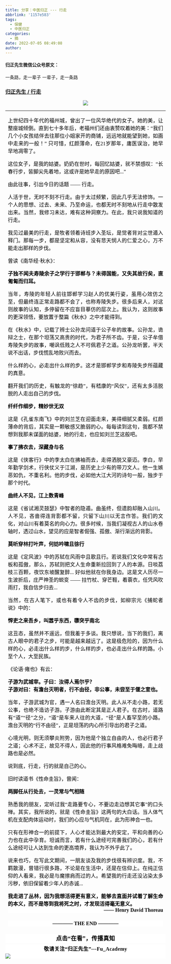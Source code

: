 ```yaml
---
title: 分享：中医归正 --- 行走
abbrlink: '1157e583'
tags:
  - 保健
  - 中医归正
categories:
  - 摘
date: 2022-07-05 08:49:08
author:
---
```


#### 归正先生微信公众号原文：

一条路，走一辈子
一辈子，走一条路

<!-- more -->

###  [归正先生 / 行走](https://mp.weixin.qq.com/s/u_lNx9Obx87HbGmaA7fOrQ "跳转至原文")



<div class="rich_media_content ">
                    <section style="text-align: center;margin: 0px 8px 16px;"><img src="https://mmbiz.qpic.cn/mmbiz_jpg/zjaJCl7DLpXqb4GiaMDm0benPfQ9u8FTomzU3wr1FQFIrxNfRNicHOg082Pg8sxwTU25rvAV4BoCSseIELiazfCcg/640?wx_fmt=jpeg" data-type="jpeg" data-w="1000" style="height: auto !important;"  /></section><hr style="border-style: solid;border-width: 1px 0 0;border-color: rgba(0,0,0,0.1);-webkit-transform-origin: 0 0;-webkit-transform: scale(1, 0.5);transform-origin: 0 0;transform: scale(1, 0.5);"  /><section style="margin-top: 16px;text-align: justify;margin-left: 8px;margin-right: 8px;"><span style="color: rgb(0, 0, 0);font-family: 仿宋;font-size: 16px;">上世纪四十年代的福州城，曾出了一位风华绝代的女子。</span><span style="color: rgb(0, 0, 0);font-family: 仿宋;font-size: 16px;">她的美，让整座城倾倒。</span><span style="color: rgb(0, 0, 0);font-family: 仿宋;font-size: 16px;">直到七十多年后，老福州们还由衷赞叹着她的美：“</span><span style="color: rgb(0, 0, 0);font-family: 仿宋;font-size: 16px;">我们几个小女孩结伴去往那位小姐家开的商铺，远远地就能望到她，如画中走来的一般！”&nbsp;</span><span style="color: rgb(0, 0, 0);font-family: 仿宋;font-size: 16px;">只可惜，红颜薄命，在</span><span style="color: rgb(0, 0, 0);font-family: 仿宋;font-size: 16px;">21</span><span style="color: rgb(0, 0, 0);font-family: 仿宋;font-size: 16px;">岁那年，庸医误治，她早早地凋零了。</span></section><section style="margin-top: 16px;text-align: justify;margin-left: 8px;margin-right: 8px;"><span style="color: rgb(0, 0, 0);font-family: 仿宋;font-size: 16px;"></span></section><section style="margin: 16px 8px 8px;text-align: justify;"><span lang="ZH-CN" style="margin: 0px;padding: 0px;font-style: normal;font-variant-ligatures: normal;font-variant-caps: normal;font-weight: 400;letter-spacing: normal;orphans: 2;text-align: justify;text-indent: 0px;text-transform: none;widows: 2;word-spacing: 0px;-webkit-text-stroke-width: 0px;text-decoration-thickness: initial;text-decoration-style: initial;text-decoration-color: initial;color: rgb(0, 0, 0);font-family: 仿宋;font-size: 16px;">这位女子，是我的姑婆。奶奶在世时，每回忆姑婆，就不禁感叹：“</span><span style="color: rgb(0, 0, 0);font-family: 仿宋;font-size: 16px;">长春行步，皆脚尖先着地，这或许是她早走的原因吧...”</span></section><section style="margin: 16px 8px 8px;text-align: justify;"><span lang="ZH-CN" style="margin: 0px;padding: 0px;font-style: normal;font-variant-ligatures: normal;font-variant-caps: normal;font-weight: 400;letter-spacing: normal;orphans: 2;text-align: justify;text-indent: 0px;text-transform: none;widows: 2;word-spacing: 0px;-webkit-text-stroke-width: 0px;text-decoration-thickness: initial;text-decoration-style: initial;text-decoration-color: initial;color: rgb(0, 0, 0);font-family: 仿宋;font-size: 16px;">由此往事，引出今日的话题 —— 行走。</span></section><section style="margin: 16px 8px 8px;text-align: justify;"><span lang="ZH-CN" style="margin: 0px;padding: 0px;font-style: normal;font-variant-ligatures: normal;font-variant-caps: normal;font-weight: 400;letter-spacing: normal;orphans: 2;text-align: justify;text-indent: 0px;text-transform: none;widows: 2;word-spacing: 0px;-webkit-text-stroke-width: 0px;text-decoration-thickness: initial;text-decoration-style: initial;text-decoration-color: initial;color: rgb(0, 0, 0);font-family: 仿宋;font-size: 16px;">人活于世，无时不刻不行走。由于太过频繁，因此几乎无法修饰。一个人的思想、过去、未来、乃至命运，也都无时不刻地从行走中散发出来。当然，我修习未达，难有这种洞察力。在此，我只说我知道的行走。</span></section><section style="margin: 16px 8px 8px;text-align: justify;"><span lang="ZH-CN" style="margin: 0px;padding: 0px;font-style: normal;font-variant-ligatures: normal;font-variant-caps: normal;font-weight: 400;letter-spacing: normal;orphans: 2;text-align: justify;text-indent: 0px;text-transform: none;widows: 2;word-spacing: 0px;-webkit-text-stroke-width: 0px;text-decoration-thickness: initial;text-decoration-style: initial;text-decoration-color: initial;color: rgb(0, 0, 0);font-family: 仿宋;font-size: 16px;">我见过最美的行走，是牧者领着诗班步入圣坛，是觉者背对尘世遁入释门。那每一步，都是坚定和从容，没有悲天悯人的仁爱之心，万不能走出那样的步伐。</span></section><section style="margin: 16px 8px 8px;text-align: justify;"><span lang="ZH-CN" style="margin: 0px;padding: 0px;font-style: normal;font-variant-ligatures: normal;font-variant-caps: normal;font-weight: 400;letter-spacing: normal;orphans: 2;text-align: justify;text-indent: 0px;text-transform: none;widows: 2;word-spacing: 0px;-webkit-text-stroke-width: 0px;text-decoration-thickness: initial;text-decoration-style: initial;text-decoration-color: initial;color: rgb(0, 0, 0);font-family: 仿宋;font-size: 16px;">曾读《南华经·秋水》：</span><strong style="color: rgb(0, 0, 0);font-family: 仿宋;font-size: 16px;background-color: rgb(255, 255, 255);"></strong></section><section style="margin: 16px 8px 8px;text-align: justify;"><span style="margin: 0px;padding: 0px;font-style: normal;font-variant-ligatures: normal;font-variant-caps: normal;font-weight: 400;letter-spacing: normal;orphans: 2;text-align: justify;text-indent: 0px;text-transform: none;widows: 2;word-spacing: 0px;-webkit-text-stroke-width: 0px;text-decoration-thickness: initial;text-decoration-style: initial;text-decoration-color: initial;color: rgb(0, 0, 0);font-family: 仿宋;font-size: 14px;"><strong style="margin: 0px;padding: 0px;color: rgb(0, 0, 0);font-family: 仿宋;font-size: 16px;font-style: normal;font-variant-ligatures: normal;font-variant-caps: normal;letter-spacing: normal;orphans: 2;text-align: justify;text-indent: 0px;text-transform: none;white-space: normal;widows: 2;word-spacing: 0px;-webkit-text-stroke-width: 0px;background-color: rgb(255, 255, 255);text-decoration-thickness: initial;text-decoration-style: initial;text-decoration-color: initial;">子独不闻夫寿陵余子之学行于邯郸与？未得国能，又失其故行矣，直匍匐而归耳。</strong></span></section><section style="margin: 16px 8px 8px;text-align: justify;"><span lang="ZH-CN" style="margin: 0px;padding: 0px;font-style: normal;font-variant-ligatures: normal;font-variant-caps: normal;font-weight: 400;letter-spacing: normal;orphans: 2;text-align: justify;text-indent: 0px;text-transform: none;widows: 2;word-spacing: 0px;-webkit-text-stroke-width: 0px;text-decoration-thickness: initial;text-decoration-style: initial;text-decoration-color: initial;color: rgb(0, 0, 0);font-family: 仿宋;font-size: 16px;">当年，寿陵的年轻人前往邯郸学习赵人的优美行姿，虽用心效仿之至，但最终连正常走路都不会了，也称寿陵失步。很多后来人，对这则故事的认知，多停留在不应盲目摹仿的层次上。我认为，这则故事的更深领悟，要放置于整篇《秋水》之中才能得到。</span></section><section style="margin: 16px 8px 8px;text-align: justify;"><span lang="ZH-CN" style="margin: 0px;padding: 0px;font-style: normal;font-variant-ligatures: normal;font-variant-caps: normal;font-weight: 400;letter-spacing: normal;orphans: 2;text-align: justify;text-indent: 0px;text-transform: none;widows: 2;word-spacing: 0px;-webkit-text-stroke-width: 0px;text-decoration-thickness: initial;text-decoration-style: initial;text-decoration-color: initial;color: rgb(0, 0, 0);font-family: 仿宋;font-size: 16px;">在《秋水》中，记载了辨士公孙龙问道于公子牟的故事。公孙龙，诡辩之士，在那个坦荡又高贵的时代，为君子所不齿。于是，公子牟借寿陵失步的故事，嘲讽低贱之人不可佩君子之道。公孙龙听罢，半天说不出话，步伐慌乱地败兴而去。</span></section><section style="margin: 16px 8px 8px;text-align: justify;"><strong><span lang="ZH-CN" style="margin: 0px;padding: 0px;font-style: normal;font-variant-ligatures: normal;font-variant-caps: normal;font-weight: 400;letter-spacing: normal;orphans: 2;text-align: justify;text-indent: 0px;text-transform: none;widows: 2;word-spacing: 0px;-webkit-text-stroke-width: 0px;text-decoration-thickness: initial;text-decoration-style: initial;text-decoration-color: initial;color: rgb(0, 0, 0);font-family: 仿宋;font-size: 16px;">什么样的心，必走出什么样的步。</span></strong><span lang="ZH-CN" style="margin: 0px;padding: 0px;font-style: normal;font-variant-ligatures: normal;font-variant-caps: normal;font-weight: 400;letter-spacing: normal;orphans: 2;text-align: justify;text-indent: 0px;text-transform: none;widows: 2;word-spacing: 0px;-webkit-text-stroke-width: 0px;text-decoration-thickness: initial;text-decoration-style: initial;text-decoration-color: initial;color: rgb(0, 0, 0);font-family: 仿宋;font-size: 16px;">这才是邯郸学步和寿陵失步所蕴藏的真意。</span></section><section style="margin: 16px 8px 8px;text-align: justify;"><span lang="ZH-CN" style="margin: 0px;padding: 0px;font-style: normal;font-variant-ligatures: normal;font-variant-caps: normal;font-weight: 400;letter-spacing: normal;orphans: 2;text-align: justify;text-indent: 0px;text-transform: none;widows: 2;word-spacing: 0px;-webkit-text-stroke-width: 0px;text-decoration-thickness: initial;text-decoration-style: initial;text-decoration-color: initial;color: rgb(0, 0, 0);font-family: 仿宋;font-size: 16px;">翻开我们的历史，有触龙的“徐趋”，有嵇康的“风仪”，还有太多活脱脱的人走出自己的步伐。</span></section><section style="margin: 16px 8px 8px;text-align: justify;"><span style="margin: 0px;padding: 0px;font-style: normal;font-variant-ligatures: normal;font-variant-caps: normal;font-weight: 400;letter-spacing: normal;orphans: 2;text-align: justify;text-indent: 0px;text-transform: none;widows: 2;word-spacing: 0px;-webkit-text-stroke-width: 0px;text-decoration-thickness: initial;text-decoration-style: initial;text-decoration-color: initial;color: rgb(0, 0, 0);font-family: 仿宋;font-size: 12px;"><strong style="margin: 0px;padding: 0px;color: rgb(0, 0, 0);font-family: 仿宋;font-size: 16px;font-style: normal;font-variant-ligatures: normal;font-variant-caps: normal;letter-spacing: normal;orphans: 2;text-align: justify;text-indent: 0px;text-transform: none;white-space: normal;widows: 2;word-spacing: 0px;-webkit-text-stroke-width: 0px;background-color: rgb(255, 255, 255);text-decoration-thickness: initial;text-decoration-style: initial;text-decoration-color: initial;">纤纤作细步，精妙世无双</strong></span></section><section style="margin: 16px 8px 8px;text-align: justify;"><span lang="ZH-CN" style="margin: 0px;padding: 0px;font-style: normal;font-variant-ligatures: normal;font-variant-caps: normal;font-weight: 400;letter-spacing: normal;orphans: 2;text-align: justify;text-indent: 0px;text-transform: none;widows: 2;word-spacing: 0px;-webkit-text-stroke-width: 0px;text-decoration-thickness: initial;text-decoration-style: initial;text-decoration-color: initial;color: rgb(0, 0, 0);font-family: 仿宋;font-size: 16px;">这是《孔雀东南飞》中的刘兰芝在迎面走来，美得细腻又柔弱。红颜薄命的背后，其实是一颗敏感又脆弱的心。每每读到这句，我都不禁想到我那未谋面的姑婆，她的行走，也应如刘兰芝这般吧。</span></section><section style="margin: 16px 8px 8px;text-align: justify;"><span lang="ZH-CN" style="margin: 0px;padding: 0px;font-style: normal;font-variant-ligatures: normal;font-variant-caps: normal;font-weight: 400;letter-spacing: normal;orphans: 2;text-align: justify;text-indent: 0px;text-transform: none;widows: 2;word-spacing: 0px;-webkit-text-stroke-width: 0px;text-decoration-thickness: initial;text-decoration-style: initial;text-decoration-color: initial;color: rgb(0, 0, 0);font-family: 仿宋;font-size: 16px;"><strong style="margin: 0px;padding: 0px;color: rgb(0, 0, 0);font-family: 仿宋;font-size: 16px;font-style: normal;font-variant-ligatures: normal;font-variant-caps: normal;letter-spacing: normal;orphans: 2;text-align: justify;text-indent: 0px;text-transform: none;white-space: normal;widows: 2;word-spacing: 0px;-webkit-text-stroke-width: 0px;background-color: rgb(255, 255, 255);text-decoration-thickness: initial;text-decoration-style: initial;text-decoration-color: initial;">事了拂衣去，深藏身与名</strong></span></section><section style="margin: 16px 8px 8px;text-align: justify;"><span lang="ZH-CN" style="margin: 0px;padding: 0px;font-style: normal;font-variant-ligatures: normal;font-variant-caps: normal;font-weight: 400;letter-spacing: normal;orphans: 2;text-align: justify;text-indent: 0px;text-transform: none;widows: 2;word-spacing: 0px;-webkit-text-stroke-width: 0px;text-decoration-thickness: initial;text-decoration-style: initial;text-decoration-color: initial;color: rgb(0, 0, 0);font-family: 仿宋;font-size: 16px;">这是《侠客行》中的李太白在拂袖而去，走得洒脱又豪迈。李白，早年勤学剑术，行侠仗义于江湖，是历史上少有的带刀文人。他一生嫉恶如仇，不重名利。他的步伐，必如他大江大河的诗句一般，独步于那个时代。</span></section><section style="margin: 16px 8px 8px;text-align: justify;"><span lang="ZH-CN" style="margin: 0px;padding: 0px;font-style: normal;font-variant-ligatures: normal;font-variant-caps: normal;font-weight: 400;letter-spacing: normal;orphans: 2;text-align: justify;text-indent: 0px;text-transform: none;widows: 2;word-spacing: 0px;-webkit-text-stroke-width: 0px;text-decoration-thickness: initial;text-decoration-style: initial;text-decoration-color: initial;color: rgb(0, 0, 0);font-family: 仿宋;font-size: 16px;"><strong style="margin: 0px;padding: 0px;color: rgb(0, 0, 0);font-family: 仿宋;font-size: 16px;font-style: normal;font-variant-ligatures: normal;font-variant-caps: normal;letter-spacing: normal;orphans: 2;text-align: justify;text-indent: 0px;text-transform: none;white-space: normal;widows: 2;word-spacing: 0px;-webkit-text-stroke-width: 0px;background-color: rgb(255, 255, 255);text-decoration-thickness: initial;text-decoration-style: initial;text-decoration-color: initial;">曲终人不见，江上数青峰</strong></span></section><section style="margin: 16px 8px 8px;text-align: justify;"><span lang="ZH-CN" style="margin: 0px;padding: 0px;font-style: normal;font-variant-ligatures: normal;font-variant-caps: normal;font-weight: 400;letter-spacing: normal;orphans: 2;text-align: justify;text-indent: 0px;text-transform: none;widows: 2;word-spacing: 0px;-webkit-text-stroke-width: 0px;text-decoration-thickness: initial;text-decoration-style: initial;text-decoration-color: initial;color: rgb(0, 0, 0);font-family: 仿宋;font-size: 16px;">这是《</span><span lang="ZH-CN" style="margin: 0px;padding: 0px;font-style: normal;font-variant-ligatures: normal;font-variant-caps: normal;font-weight: 400;letter-spacing: normal;orphans: 2;text-align: justify;text-indent: 0px;text-transform: none;widows: 2;word-spacing: 0px;-webkit-text-stroke-width: 0px;text-decoration-thickness: initial;text-decoration-style: initial;text-decoration-color: initial;color: rgb(0, 0, 0);font-family: 仿宋;font-size: 16px;">省试湘灵鼓瑟</span><span lang="ZH-CN" style="margin: 0px;padding: 0px;font-style: normal;font-variant-ligatures: normal;font-variant-caps: normal;font-weight: 400;letter-spacing: normal;orphans: 2;text-align: justify;text-indent: 0px;text-transform: none;widows: 2;word-spacing: 0px;-webkit-text-stroke-width: 0px;text-decoration-thickness: initial;text-decoration-style: initial;text-decoration-color: initial;color: rgb(0, 0, 0);font-family: 仿宋;font-size: 16px;">》中智者的隐遁。曲虽终，但遗韵却融入山川。人不见，吝啬得连背影都不留，只留下山川以无言作答。我们的文化，对山川有着莫名的向心力。很多时候，当我们凝视古人的山水卷轴时，透过山水，望见的应是智者倔强、孤傲、渐行渐远的背影。</span></section><section style="margin: 16px 8px 8px;text-align: justify;"><span lang="ZH-CN" style="margin: 0px;padding: 0px;font-style: normal;font-variant-ligatures: normal;font-variant-caps: normal;font-weight: 400;letter-spacing: normal;orphans: 2;text-align: justify;text-indent: 0px;text-transform: none;widows: 2;word-spacing: 0px;-webkit-text-stroke-width: 0px;text-decoration-thickness: initial;text-decoration-style: initial;text-decoration-color: initial;color: rgb(0, 0, 0);font-family: 仿宋;font-size: 16px;"><strong style="margin: 0px;padding: 0px;color: rgb(0, 0, 0);font-family: 仿宋;font-size: 16px;font-style: normal;font-variant-ligatures: normal;font-variant-caps: normal;letter-spacing: normal;orphans: 2;text-align: justify;text-indent: 0px;text-transform: none;white-space: normal;widows: 2;word-spacing: 0px;-webkit-text-stroke-width: 0px;background-color: rgb(255, 255, 255);text-decoration-thickness: initial;text-decoration-style: initial;text-decoration-color: initial;">莫听穿林打叶声，何妨吟啸且徐行</strong></span></section><section style="margin: 16px 8px 8px;text-align: justify;"><span lang="ZH-CN" style="margin: 0px;padding: 0px;font-style: normal;font-variant-ligatures: normal;font-variant-caps: normal;font-weight: 400;letter-spacing: normal;orphans: 2;text-align: justify;text-indent: 0px;text-transform: none;widows: 2;word-spacing: 0px;-webkit-text-stroke-width: 0px;text-decoration-thickness: initial;text-decoration-style: initial;text-decoration-color: initial;color: rgb(0, 0, 0);font-family: 仿宋;font-size: 16px;">这是《定风波》中的苏轼在风雨中且歌且行。若说我们文化中常有古板和孤傲，那么，苏轼则把文人生命重新拉回到了人的本源。日啖荔枝三百颗，夜饮东坡醒复醉... 好似他就在你我身边。这是文人历尽一生波折后，庄严神圣的蜕变 —— 拄竹杖、穿芒鞋，着蓑衣，任凭风吹雨打，我自信步归去...</span></section><section style="margin: 16px 8px 8px;text-align: justify;"><span lang="ZH-CN" style="margin: 0px;padding: 0px;font-style: normal;font-variant-ligatures: normal;font-variant-caps: normal;font-weight: 400;letter-spacing: normal;orphans: 2;text-align: justify;text-indent: 0px;text-transform: none;widows: 2;word-spacing: 0px;-webkit-text-stroke-width: 0px;text-decoration-thickness: initial;text-decoration-style: initial;text-decoration-color: initial;color: rgb(0, 0, 0);font-family: 仿宋;font-size: 16px;">当然，在古人笔下，或也有着令人不齿的步伐，如柳宗元《捕蛇者说》中的：</span></section><section style="margin: 16px 8px 8px;text-align: justify;"><span lang="ZH-CN" style="margin: 0px;padding: 0px;font-style: normal;font-variant-ligatures: normal;font-variant-caps: normal;font-weight: 400;letter-spacing: normal;orphans: 2;text-align: justify;text-indent: 0px;text-transform: none;widows: 2;word-spacing: 0px;-webkit-text-stroke-width: 0px;text-decoration-thickness: initial;text-decoration-style: initial;text-decoration-color: initial;color: rgb(0, 0, 0);font-family: 仿宋;font-size: 16px;"><strong style="margin: 0px;padding: 0px;color: rgb(0, 0, 0);font-family: 仿宋;font-size: 16px;font-style: normal;font-variant-ligatures: normal;font-variant-caps: normal;letter-spacing: normal;orphans: 2;text-align: justify;text-indent: 0px;text-transform: none;white-space: normal;widows: 2;word-spacing: 0px;-webkit-text-stroke-width: 0px;background-color: rgb(255, 255, 255);text-decoration-thickness: initial;text-decoration-style: initial;text-decoration-color: initial;">悍吏之来吾乡，叫嚣乎东西，隳突乎南北</strong></span></section><section style="margin: 16px 8px 8px;text-align: justify;"><span lang="ZH-CN" style="margin: 0px;padding: 0px;font-style: normal;font-variant-ligatures: normal;font-variant-caps: normal;font-weight: 400;letter-spacing: normal;orphans: 2;text-align: justify;text-indent: 0px;text-transform: none;widows: 2;word-spacing: 0px;-webkit-text-stroke-width: 0px;text-decoration-thickness: initial;text-decoration-style: initial;text-decoration-color: initial;color: rgb(0, 0, 0);font-family: 仿宋;font-size: 16px;">这丑态，虽然并不遥远，但我羞于多谈。我只想说，当下的我们，离古人眼中的君子之步，可能是越来越远了。这是极危险的，因为什么样的心，必走出什么样的步，什么样的步，也必走出什么样的路。小至个人，大至民族。</span></section><section style="margin: 16px 8px 8px;text-align: justify;"><span lang="ZH-CN" style="margin: 0px;padding: 0px;font-style: normal;font-variant-ligatures: normal;font-variant-caps: normal;font-weight: 400;letter-spacing: normal;orphans: 2;text-align: justify;text-indent: 0px;text-transform: none;widows: 2;word-spacing: 0px;-webkit-text-stroke-width: 0px;text-decoration-thickness: initial;text-decoration-style: initial;text-decoration-color: initial;color: rgb(0, 0, 0);font-family: 仿宋;font-size: 16px;">《论语·雍也》有云：</span></section><section style="margin: 16px 8px 0px;text-align: justify;"><span lang="ZH-CN" style="margin: 0px;padding: 0px;font-style: normal;font-variant-ligatures: normal;font-variant-caps: normal;font-weight: 400;letter-spacing: normal;orphans: 2;text-align: justify;text-indent: 0px;text-transform: none;widows: 2;word-spacing: 0px;-webkit-text-stroke-width: 0px;text-decoration-thickness: initial;text-decoration-style: initial;text-decoration-color: initial;color: rgb(0, 0, 0);font-family: 仿宋;font-size: 16px;"><strong style="margin: 0px;padding: 0px;color: rgb(0, 0, 0);font-family: 仿宋;font-size: 16px;font-style: normal;font-variant-ligatures: normal;font-variant-caps: normal;letter-spacing: normal;orphans: 2;text-align: justify;text-indent: 0px;text-transform: none;white-space: normal;widows: 2;word-spacing: 0px;-webkit-text-stroke-width: 0px;background-color: rgb(255, 255, 255);text-decoration-thickness: initial;text-decoration-style: initial;text-decoration-color: initial;">子游为武城宰。子曰：汝得人焉尔乎？</strong></span></section><section style="margin: 0px 8px 8px;text-align: justify;"><span lang="ZH-CN" style="margin: 0px;padding: 0px;font-style: normal;font-variant-ligatures: normal;font-variant-caps: normal;font-weight: 400;letter-spacing: normal;orphans: 2;text-align: justify;text-indent: 0px;text-transform: none;widows: 2;word-spacing: 0px;-webkit-text-stroke-width: 0px;text-decoration-thickness: initial;text-decoration-style: initial;text-decoration-color: initial;color: rgb(0, 0, 0);font-family: 仿宋;font-size: 16px;"><strong style="margin: 0px;padding: 0px;color: rgb(0, 0, 0);font-family: 仿宋;font-size: 16px;font-style: normal;font-variant-ligatures: normal;font-variant-caps: normal;letter-spacing: normal;orphans: 2;text-align: justify;text-indent: 0px;text-transform: none;white-space: normal;widows: 2;word-spacing: 0px;-webkit-text-stroke-width: 0px;background-color: rgb(255, 255, 255);text-decoration-thickness: initial;text-decoration-style: initial;text-decoration-color: initial;">子游对曰：有澹台灭明者，行不由径，非公事，未尝至于偃之室也。</strong></span></section><section style="margin: 16px 8px 8px;text-align: justify;"><span lang="ZH-CN" style="margin: 0px;padding: 0px;font-style: normal;font-variant-ligatures: normal;font-variant-caps: normal;font-weight: 400;letter-spacing: normal;orphans: 2;text-align: justify;text-indent: 0px;text-transform: none;widows: 2;word-spacing: 0px;-webkit-text-stroke-width: 0px;text-decoration-thickness: initial;text-decoration-style: initial;text-decoration-color: initial;color: rgb(0, 0, 0);font-family: 仿宋;font-size: 16px;">当年，子游武城为官，遇一人名曰澹台灭明。此人从不走小路，若无公事，也绝不造访子游。子游由此断定其是正人君子。在古时，道路有“道”“径”之分，“道”是车来人往的大道，“径”是人畜罕至的小路。澹台灭明的“行不由径”，正是坦荡的内心所引导出的君子之道。</span></section><section style="margin: 16px 8px 8px;text-align: justify;"><span lang="ZH-CN" style="margin: 0px;padding: 0px;font-style: normal;font-variant-ligatures: normal;font-variant-caps: normal;font-weight: 400;letter-spacing: normal;orphans: 2;text-align: justify;text-indent: 0px;text-transform: none;widows: 2;word-spacing: 0px;-webkit-text-stroke-width: 0px;text-decoration-thickness: initial;text-decoration-style: initial;text-decoration-color: initial;color: rgb(0, 0, 0);font-family: 仿宋;font-size: 16px;">心境光明，则无须攀炎附势，因为他是个独立自由的人，也必行君子之道；心术不正，故见不得人，因此他的行事风格难免晦暗，走上歧路也是必然。</span></section><section style="margin: 16px 8px 8px;text-align: justify;"><span lang="ZH-CN" style="margin: 0px;padding: 0px;font-style: normal;font-variant-ligatures: normal;font-variant-caps: normal;font-weight: 400;letter-spacing: normal;orphans: 2;text-align: justify;text-indent: 0px;text-transform: none;widows: 2;word-spacing: 0px;-webkit-text-stroke-width: 0px;text-decoration-thickness: initial;text-decoration-style: initial;text-decoration-color: initial;color: rgb(0, 0, 0);font-family: 仿宋;font-size: 16px;">说到底，行走，行的就是自己的心。</span></section><section style="margin: 16px 8px 8px;text-align: justify;"><span lang="ZH-CN" style="margin: 0px;padding: 0px;font-style: normal;font-variant-ligatures: normal;font-variant-caps: normal;font-weight: 400;letter-spacing: normal;orphans: 2;text-align: justify;text-indent: 0px;text-transform: none;widows: 2;word-spacing: 0px;-webkit-text-stroke-width: 0px;text-decoration-thickness: initial;text-decoration-style: initial;text-decoration-color: initial;color: rgb(0, 0, 0);font-family: 仿宋;font-size: 16px;">旧时读道书《性命圭旨》，曾闻：</span></section><section style="margin: 16px 8px 0px;text-align: justify;"><span lang="ZH-CN" style="margin: 0px;padding: 0px;font-style: normal;font-variant-ligatures: normal;font-variant-caps: normal;font-weight: 400;letter-spacing: normal;orphans: 2;text-align: justify;text-indent: 0px;text-transform: none;widows: 2;word-spacing: 0px;-webkit-text-stroke-width: 0px;text-decoration-thickness: initial;text-decoration-style: initial;text-decoration-color: initial;color: rgb(0, 0, 0);font-family: 仿宋;font-size: 16px;"><strong style="margin: 0px;padding: 0px;color: rgb(0, 0, 0);font-family: 仿宋;font-size: 16px;font-style: normal;font-variant-ligatures: normal;font-variant-caps: normal;letter-spacing: normal;orphans: 2;text-align: justify;text-indent: 0px;text-transform: none;white-space: normal;widows: 2;word-spacing: 0px;-webkit-text-stroke-width: 0px;background-color: rgb(255, 255, 255);text-decoration-thickness: initial;text-decoration-style: initial;text-decoration-color: initial;">两脚任从行处去，一灵常与气相随</strong></span></section><section style="margin: 16px 8px 8px;text-align: justify;"><span lang="ZH-CN" style="margin: 0px;padding: 0px;font-style: normal;font-variant-ligatures: normal;font-variant-caps: normal;font-weight: 400;letter-spacing: normal;orphans: 2;text-align: justify;text-indent: 0px;text-transform: none;widows: 2;word-spacing: 0px;-webkit-text-stroke-width: 0px;text-decoration-thickness: initial;text-decoration-style: initial;text-decoration-color: initial;color: rgb(0, 0, 0);font-family: 仿宋;font-size: 16px;">熟悉我的朋友，定听过我“走路要专心，不要边走边想其它事”的口头禅。其实，我所说的，就是《性命圭旨》这两句的大白话。当人体气机在支配肉体运动时，我们的心应与气机同在，此为形神合一也。</span></section><section style="margin: 16px 8px 8px;text-align: justify;"><span lang="ZH-CN" style="margin: 0px;padding: 0px;font-style: normal;font-variant-ligatures: normal;font-variant-caps: normal;font-weight: 400;letter-spacing: normal;orphans: 2;text-align: justify;text-indent: 0px;text-transform: none;widows: 2;word-spacing: 0px;-webkit-text-stroke-width: 0px;text-decoration-thickness: initial;text-decoration-style: initial;text-decoration-color: initial;color: rgb(0, 0, 0);font-family: 仿宋;font-size: 16px;">只有在形神合一的前提下，人心才能达到最大的安定，平和向善的心力也在此中孕育。</span><span style="color: rgb(0, 0, 0);font-family: 仿宋;font-size: 16px;">坦诚而言，若有什么途经可完善我们的心，若有什么途经</span><span style="color: rgb(0, 0, 0);font-family: 仿宋;font-size: 16px;">可让人</span><span style="color: rgb(0, 0, 0);font-family: 仿宋;font-size: 16px;">达到生命的更高境界，我认为不外乎此了。</span><span style="color: rgb(0, 0, 0);font-family: 仿宋;font-size: 16px;"></span></section><section style="margin: 16px 8px 8px;text-align: justify;"><span lang="ZH-CN" style="margin: 0px;padding: 0px;font-style: normal;font-variant-ligatures: normal;font-variant-caps: normal;font-weight: 400;letter-spacing: normal;orphans: 2;text-align: justify;text-indent: 0px;text-transform: none;widows: 2;word-spacing: 0px;-webkit-text-stroke-width: 0px;text-decoration-thickness: initial;text-decoration-style: initial;text-decoration-color: initial;color: rgb(0, 0, 0);font-family: 仿宋;font-size: 16px;">说来也巧，在写此文期间，一朋友谈及我的步伐很有辨识度。我，不羁散漫，曾错行很多路，不论是在生活中，还是在信仰上。在纯正信仰的人看来，我必是与魔擦肩而过的人。希望我的行走还没沾染太多污秽，依旧保留着少年人的赤诚...</span></section><section style="margin: 16px 8px 0px;text-align: justify;"><span lang="ZH-CN" style="margin: 0px;padding: 0px;font-style: normal;font-variant-ligatures: normal;font-variant-caps: normal;font-weight: 400;letter-spacing: normal;orphans: 2;text-align: justify;text-indent: 0px;text-transform: none;widows: 2;word-spacing: 0px;-webkit-text-stroke-width: 0px;text-decoration-thickness: initial;text-decoration-style: initial;text-decoration-color: initial;color: rgb(0, 0, 0);font-family: 仿宋;font-size: 16px;"><strong style="margin: 0px;padding: 0px;color: rgb(0, 0, 0);font-family: 仿宋;font-size: 16px;font-style: normal;font-variant-ligatures: normal;font-variant-caps: normal;letter-spacing: normal;orphans: 2;text-align: justify;text-indent: 0px;text-transform: none;white-space: normal;widows: 2;word-spacing: 0px;-webkit-text-stroke-width: 0px;background-color: rgb(255, 255, 255);text-decoration-thickness: initial;text-decoration-style: initial;text-decoration-color: initial;">我走进了丛林，因为我想活得更有意义，能够去直面并试着了解生命的本义，而不是等到我将死之时，才发现活得毫无意义。</strong></span></section><p style="margin: 0px 8px 24px;padding: 0px;outline: 0px;max-width: 100%;clear: both;min-height: 1em;font-size: 17px;font-style: normal;font-variant-ligatures: normal;font-variant-caps: normal;font-weight: 400;orphans: 2;text-indent: 0px;text-transform: none;white-space: normal;widows: 2;word-spacing: 0px;-webkit-text-stroke-width: 0px;background-color: rgb(255, 255, 255);text-decoration-thickness: initial;text-decoration-style: initial;text-decoration-color: initial;color: rgb(51, 51, 51);font-family: mp-quote, -apple-system-font, BlinkMacSystemFont, &quot;Helvetica Neue&quot;, &quot;PingFang SC&quot;, &quot;Hiragino Sans GB&quot;, &quot;Microsoft YaHei UI&quot;, &quot;Microsoft YaHei&quot;, Arial, sans-serif;letter-spacing: normal;text-align: right;box-sizing: border-box !important;overflow-wrap: break-word !important;"><strong style="margin: 0px;padding: 0px;outline: 0px;max-width: 100%;box-sizing: border-box !important;overflow-wrap: break-word !important;text-align: center;"><span style="margin: 0px;padding: 0px;outline: 0px;max-width: 100%;box-sizing: border-box !important;overflow-wrap: break-word !important;color: rgb(0, 0, 0);font-family: 仿宋;font-size: 16px;">——&nbsp;Henry David Thoreau</span></strong></p><section style="margin: 16px 8px 24px;padding: 0px;outline: 0px;max-width: 100%;clear: both;min-height: 1em;font-size: 17px;font-style: normal;font-variant-ligatures: normal;font-variant-caps: normal;font-weight: 400;orphans: 2;text-indent: 0px;text-transform: none;white-space: normal;widows: 2;word-spacing: 0px;-webkit-text-stroke-width: 0px;background-color: rgb(255, 255, 255);text-decoration-thickness: initial;text-decoration-style: initial;text-decoration-color: initial;color: rgb(51, 51, 51);font-family: mp-quote, -apple-system-font, BlinkMacSystemFont, &quot;Helvetica Neue&quot;, &quot;PingFang SC&quot;, &quot;Hiragino Sans GB&quot;, &quot;Microsoft YaHei UI&quot;, &quot;Microsoft YaHei&quot;, Arial, sans-serif;letter-spacing: normal;text-align: center;box-sizing: border-box !important;overflow-wrap: break-word !important;"><strong style="margin: 0px;padding: 0px;outline: 0px;max-width: 100%;box-sizing: border-box !important;overflow-wrap: break-word !important;text-align: center;"><span style="margin: 0px;padding: 0px;outline: 0px;max-width: 100%;box-sizing: border-box !important;overflow-wrap: break-word !important;color: rgb(0, 0, 0);font-family: 仿宋;font-size: 16px;">———— THE&nbsp;END ————</span></strong></section>
					<section style="margin-top: 20px;margin-bottom: 5px;outline: 0px;max-width: 100%;font-family: -apple-system, BlinkMacSystemFont, &quot;Helvetica Neue&quot;, &quot;PingFang SC&quot;, &quot;Hiragino Sans GB&quot;, &quot;Microsoft YaHei UI&quot;, &quot;Microsoft YaHei&quot;, Arial, sans-serif;letter-spacing: 0.544px;white-space: normal;font-size: 16px;min-height: 1em;color: rgb(62, 62, 62);text-align: center;line-height: 1.75em;background-color: rgb(255, 255, 255);box-sizing: border-box !important;overflow-wrap: break-word !important;"><strong style="outline: 0px;max-width: 100%;box-sizing: border-box !important;overflow-wrap: break-word !important;"><span style="outline: 0px;max-width: 100%;font-size: 18px;color: rgb(0, 0, 0);font-family: 仿宋;letter-spacing: 0.5px;box-sizing: border-box !important;overflow-wrap: break-word !important;">点击“在看”，传播真知</span></strong></section><section style="margin-top: 5px;margin-bottom: 5px;outline: 0px;max-width: 100%;font-family: -apple-system, BlinkMacSystemFont, &quot;Helvetica Neue&quot;, &quot;PingFang SC&quot;, &quot;Hiragino Sans GB&quot;, &quot;Microsoft YaHei UI&quot;, &quot;Microsoft YaHei&quot;, Arial, sans-serif;letter-spacing: 0.544px;white-space: normal;font-size: 16px;min-height: 1em;color: rgb(62, 62, 62);text-align: center;line-height: 1.75em;background-color: rgb(255, 255, 255);box-sizing: border-box !important;overflow-wrap: break-word !important;"><strong style="outline: 0px;max-width: 100%;box-sizing: border-box !important;overflow-wrap: break-word !important;"><span style="outline: 0px;max-width: 100%;font-size: 18px;color: rgb(0, 0, 0);font-family: 仿宋;letter-spacing: 0.5px;box-sizing: border-box !important;overflow-wrap: break-word !important;"><strong style="outline: 0px;max-width: 100%;color: rgb(62, 62, 62);font-size: 16px;box-sizing: border-box !important;overflow-wrap: break-word !important;"><span style="outline: 0px;max-width: 100%;color: rgb(0, 0, 0);box-sizing: border-box !important;overflow-wrap: break-word !important;">敬请关注“归正先生”---Fu_Academy</span></strong></span></strong><img style="clear: both; display: block; margin:auto;" src="https://tva1.sinaimg.cn/large/8bf740e1gy1h1mumf16scj20u00f1ae6.jpg" /></section>
                </div>
